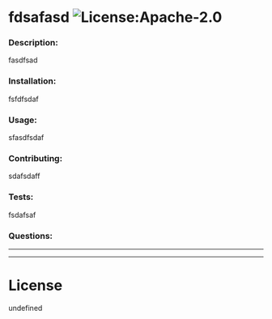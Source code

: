 # fdsafasd ![License:Apache-2.0](https://img.shields.io/badge/license-Apache-2.0-blue.png)
  ### Description:
  fasdfsad

  ### Installation:
  fsfdfsdaf

  ### Usage:
  sfasdfsdaf

  ### Contributing:
  sdafsdaff

  ### Tests:
  fsdafsaf

  ### Questions:


  ---
  ___

  # License
  undefined










